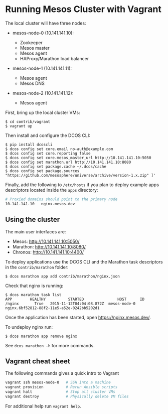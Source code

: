 # Running Mesos Cluster with Vagrant

The local cluster will have three nodes:

 - mesos-node-0 (10.141.141.10):
   - Zookeeper
   - Mesos master
   - Mesos agent
   - HAProxy/Marathon load balancer

 - mesos-node-1 (10.141.141.11):
   - Mesos agent
   - Mesos DNS

 - mesos-node-2 (10.141.141.12):
   - Mesos agent

First, bring up the local cluster VMs:

    $ cd contrib/vagrant
    $ vagrant up

Then install and configure the DCOS CLI:

    $ pip install dcoscli
    $ dcos config set core.email no-auth@example.com
    $ dcos config set core.reporting false
    $ dcos config set core.mesos_master_url http://10.141.141.10:5050
    $ dcos config set marathon.url http://10.141.141.10:8080
    $ dcos config set package.cache ~/.dcos/cache
    $ dcos config set package.sources "https://github.com/mesosphere/universe/archive/version-1.x.zip" ]'

Finally, add the following to `/etc/hosts` if you plan to deploy example apps descriptors located inside the `apps` directory:

```sh
# Proxied domains should point to the primary node
10.141.141.10   nginx.mesos.dev
```

## Using the cluster

The main user interfaces are:

 - Mesos:    http://10.141.141.10:5050/
 - Marathon: http://10.141.141.10:8080/
 - Chronos:  http://10.141.141.10:4400/

To deploy applications use the DCOS CLI and the Marathon task descriptors in the `contrib/marathon` folder:

    $ dcos marathon app add contrib/marathon/nginx.json

Check that nginx is running:

    $ dcos marathon task list
    APP        HEALTHY          STARTED               HOST      ID
    /nginx       True   2015-11-12T04:04:08.872Z  mesos-node-0  nginx.6bf52812-88f2-11e5-a52e-0242bb5202d1

Once the application has been started, open https://nginx.mesos.dev/.

To undeploy nginx run:

    $ dcos marathon app remove nginx

See `dcos marathon -h` for more commands.

## Vagrant cheat sheet

The following commands gives a quick intro to Vagrant

```sh
vagrant ssh mesos-node-0   # SSH into a machine
vagrant provision          # Rerun Ansible scripts
vagrant halt               # Stop all cluster VMs
vagrant destroy            # Physically delete VM files
```

For additional help run `vagrant help`.

